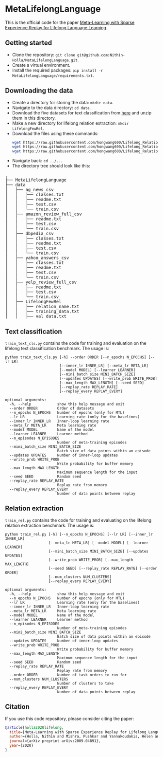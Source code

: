 # MetaLifelongLanguage

This is the official code for the paper [Meta-Learning with Sparse Experience Replay for Lifelong Language Learning](https://arxiv.org/abs/2009.04891).

## Getting started

- Clone the repository: `git clone git@github.com:Nithin-Holla/MetaLifelongLanguage.git`.
- Create a virtual environment.
- Install the required packages: `pip install -r MetaLifelongLanguage/requirements.txt`.

## Downloading the data

- Create a directory for storing the data: `mkdir data`.
- Navigate to the data directory: `cd data`.
- Download the five datasets for text classification from [here](https://tinyurl.com/y89zdadp) and unzip them in this directory.
- Make a new directory for lifelong relation extraction: `mkdir LifelongFewRel`.
- Download the files using these commands:
    ```bash
    wget https://raw.githubusercontent.com/hongwang600/Lifelong_Relation_Detection/master/data/relation_name.txt
    wget https://raw.githubusercontent.com/hongwang600/Lifelong_Relation_Detection/master/data/training_data.txt
    wget https://raw.githubusercontent.com/hongwang600/Lifelong_Relation_Detection/master/data/val_data.txt
    ```
- Navigate back: `cd ../..`.
- The directory tree should look like this:
<pre>
.
├── MetaLifelongLanguage
├── data
│   ├── ag_news_csv
│   │   ├── classes.txt
│   │   ├── readme.txt
│   │   ├── test.csv
│   │   └── train.csv
│   ├── amazon_review_full_csv
│   │   ├── readme.txt
│   │   ├── test.csv
│   │   └── train.csv
│   ├── dbpedia_csv
│   │   ├── classes.txt
│   │   ├── readme.txt
│   │   ├── test.csv
│   │   └── train.csv
│   ├── yahoo_answers_csv
│   │   ├── classes.txt
│   │   ├── readme.txt
│   │   ├── test.csv
│   │   └── train.csv
│   ├── yelp_review_full_csv
│   │   ├── readme.txt
│   │   ├── test.csv
│   │   └── train.csv
│   ├── LifelongFewRel
│   │   ├── relation_name.txt
│   │   ├── training_data.txt
│   │   ├── val_data.txt
</pre>


## Text classification

`train_text_cls.py` contains the code for training and evaluation on the lifelong text classification benchmark. The usage is:
```
python train_text_cls.py [-h] --order ORDER [--n_epochs N_EPOCHS] [--lr LR]
                         [--inner_lr INNER_LR] [--meta_lr META_LR]
                         [--model MODEL] [--learner LEARNER]
                         [--mini_batch_size MINI_BATCH_SIZE]
                         [--updates UPDATES] [--write_prob WRITE_PROB]
                         [--max_length MAX_LENGTH] [--seed SEED]
                         [--replay_rate REPLAY_RATE]
                         [--replay_every REPLAY_EVERY]

optional arguments:
  -h, --help            show this help message and exit
  --order ORDER         Order of datasets
  --n_epochs N_EPOCHS   Number of epochs (only for MTL)
  --lr LR               Learning rate (only for the baselines)
  --inner_lr INNER_LR   Inner-loop learning rate
  --meta_lr META_LR     Meta learning rate
  --model MODEL         Name of the model
  --learner LEARNER     Learner method
  --n_episodes N_EPISODES
                        Number of meta-training episodes
  --mini_batch_size MINI_BATCH_SIZE
                        Batch size of data points within an episode
  --updates UPDATES     Number of inner-loop updates
  --write_prob WRITE_PROB
                        Write probability for buffer memory
  --max_length MAX_LENGTH
                        Maximum sequence length for the input
  --seed SEED           Random seed
  --replay_rate REPLAY_RATE
                        Replay rate from memory
  --replay_every REPLAY_EVERY
                        Number of data points between replay
```

## Relation extraction

`train_rel.py` contains the code for training and evaluating on the lifelong relation extraction benchmark. The usage is:
```
python train_rel.py [-h] [--n_epochs N_EPOCHS] [--lr LR] [--inner_lr INNER_LR]
                    [--meta_lr META_LR] [--model MODEL] [--learner LEARNER]
                    [--mini_batch_size MINI_BATCH_SIZE] [--updates UPDATES]
                    [--write_prob WRITE_PROB] [--max_length MAX_LENGTH]
                    [--seed SEED] [--replay_rate REPLAY_RATE] [--order ORDER]
                    [--num_clusters NUM_CLUSTERS]
                    [--replay_every REPLAY_EVERY]

optional arguments:
  -h, --help            show this help message and exit
  --n_epochs N_EPOCHS   Number of epochs (only for MTL)
  --lr LR               Learning rate (only for the baselines)
  --inner_lr INNER_LR   Inner-loop learning rate
  --meta_lr META_LR     Meta learning rate
  --model MODEL         Name of the model
  --learner LEARNER     Learner method
  --n_episodes N_EPISODES
                        Number of meta-training episodes
  --mini_batch_size MINI_BATCH_SIZE
                        Batch size of data points within an episode
  --updates UPDATES     Number of inner-loop updates
  --write_prob WRITE_PROB
                        Write probability for buffer memory
  --max_length MAX_LENGTH
                        Maximum sequence length for the input
  --seed SEED           Random seed
  --replay_rate REPLAY_RATE
                        Replay rate from memory
  --order ORDER         Number of task orders to run for
  --num_clusters NUM_CLUSTERS
                        Number of clusters to take
  --replay_every REPLAY_EVERY
                        Number of data points between replay
```

## Citation

If you use this code repository, please consider citing the paper:
```bib
@article{holla2020lifelong,
  title={Meta-Learning with Sparse Experience Replay for Lifelong Language Learning},
  author={Holla, Nithin and Mishra, Pushkar and Yannakoudakis, Helen and Shutova, Ekaterina},
  journal={arXiv preprint arXiv:2009.04891},
  year={2020}
}
```